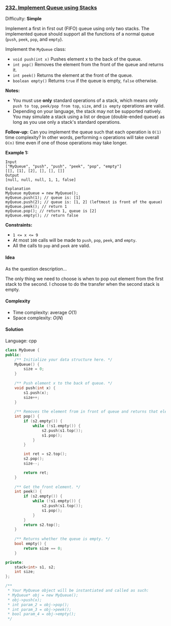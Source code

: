 ### [232\. Implement Queue using Stacks](https://leetcode-cn.com/problems/implement-queue-using-stacks/)

Difficulty: **Simple**


Implement a first in first out (FIFO) queue using only two stacks. The implemented queue should support all the functions of a normal queue (`push`, `peek`, `pop`, and `empty`).

Implement the `MyQueue` class:

*   `void push(int x)` Pushes element x to the back of the queue.
*   `int pop()` Removes the element from the front of the queue and returns it.
*   `int peek()` Returns the element at the front of the queue.
*   `boolean empty()` Returns `true` if the queue is empty, `false` otherwise.

**Notes:**

*   You must use **only** standard operations of a stack, which means only `push to top`, `peek/pop from top`, `size`, and `is empty` operations are valid.
*   Depending on your language, the stack may not be supported natively. You may simulate a stack using a list or deque (double-ended queue) as long as you use only a stack's standard operations.

**Follow-up:** Can you implement the queue such that each operation is `O(1)` time complexity? In other words, performing `n` operations will take overall `O(n)` time even if one of those operations may take longer.

**Example 1:**

```
Input
["MyQueue", "push", "push", "peek", "pop", "empty"]
[[], [1], [2], [], [], []]
Output
[null, null, null, 1, 1, false]

Explanation
MyQueue myQueue = new MyQueue();
myQueue.push(1); // queue is: [1]
myQueue.push(2); // queue is: [1, 2] (leftmost is front of the queue)
myQueue.peek(); // return 1
myQueue.pop(); // return 1, queue is [2]
myQueue.empty(); // return false
```

**Constraints:**

*   `1 <= x <= 9`
*   At most `100` calls will be made to `push`, `pop`, `peek`, and `empty`.
*   All the calls to `pop` and `peek` are valid.

#### Idea
As the question description...

The only thing we need to choose is when to pop out element from the first stack to the second.
I choose to do the transfer when the second stack is empty.

#### Complexity
- Time complexity: average $O(1)$
- Space complexity: $O(N)$

#### Solution

Language: cpp

```cpp
class MyQueue {
public:
    /** Initialize your data structure here. */
    MyQueue() {
        size = 0;
    }
    
    /** Push element x to the back of queue. */
    void push(int x) {
        s1.push(x);
        size++;
    }
    
    /** Removes the element from in front of queue and returns that element. */
    int pop() {
        if (s2.empty()) {
            while (!s1.empty()) {
                s2.push(s1.top());
                s1.pop();
            }
        }

        int ret = s2.top();
        s2.pop();
        size--;

        return ret;
    }
    
    /** Get the front element. */
    int peek() {
        if (s2.empty()) {
            while (!s1.empty()) {
                s2.push(s1.top());
                s1.pop();
            }
        }
        return s2.top();
    }
    
    /** Returns whether the queue is empty. */
    bool empty() {
        return size == 0;
    }

private:
    stack<int> s1, s2;
    int size;
};

/**
 * Your MyQueue object will be instantiated and called as such:
 * MyQueue* obj = new MyQueue();
 * obj->push(x);
 * int param_2 = obj->pop();
 * int param_3 = obj->peek();
 * bool param_4 = obj->empty();
 */
```
